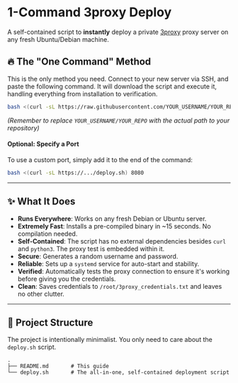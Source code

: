 # 1-Command 3proxy Deploy

A self-contained script to **instantly** deploy a private [3proxy](https://github.com/z3APA3A/3proxy) proxy server on any fresh Ubuntu/Debian machine.

## 🔥 The "One Command" Method

This is the only method you need. Connect to your new server via SSH, and paste the following command. It will download the script and execute it, handling everything from installation to verification.

```bash
bash <(curl -sL https://raw.githubusercontent.com/YOUR_USERNAME/YOUR_REPO/main/deploy.sh)
```
*(Remember to replace `YOUR_USERNAME/YOUR_REPO` with the actual path to your repository)*

#### **Optional: Specify a Port**

To use a custom port, simply add it to the end of the command:
```bash
bash <(curl -sL https://.../deploy.sh) 8080
```

---

## ✨ What It Does

-   **Runs Everywhere**: Works on any fresh Debian or Ubuntu server.
-   **Extremely Fast**: Installs a pre-compiled binary in ~15 seconds. No compilation needed.
-   **Self-Contained**: The script has no external dependencies besides `curl` and `python3`. The proxy test is embedded within it.
-   **Secure**: Generates a random username and password.
-   **Reliable**: Sets up a `systemd` service for auto-start and stability.
-   **Verified**: Automatically tests the proxy connection to ensure it's working before giving you the credentials.
-   **Clean**: Saves credentials to `/root/3proxy_credentials.txt` and leaves no other clutter.

---

## 📂 Project Structure

The project is intentionally minimalist. You only need to care about the `deploy.sh` script.

```text
.
├── README.md       # This guide
└── deploy.sh       # The all-in-one, self-contained deployment script
```